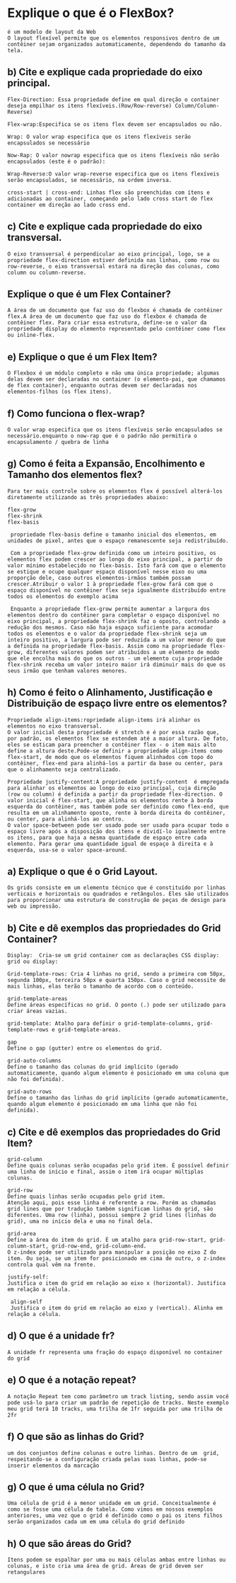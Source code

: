 # Explique o que é o FlexBox?
    é um modelo de layout da Web
    O layout flexível permite que os elementos responsivos dentro de um contêiner sejam organizados automaticamente, dependendo do tamanho da tela.

## b) Cite e explique cada propriedade do eixo principal.

    Flex-Direction: Essa propriedade define em qual direção o container deseja empilhar os itens flexíveis.(Row/Row-reverse) Column/Column-Reverse)

    Flex-wrap:Especifica se os itens flex devem ser encapsulados ou não.

    Wrap: O valor wrap especifica que os itens flexíveis serão encapsulados se necessário

    Now-Rap: O valor nowrap especifica que os itens flexíveis não serão encapsulados (este é o padrão):

    Wrap-Reverse:O valor wrap-reverse especifica que os itens flexíveis serão encapsulados, se necessário, na ordem inversa.

    cross-start | cross-end: Linhas flex são preenchidas com ítens e adicionadas ao container, começando pelo lado cross start do flex container em direção ao lado cross end.

## c) Cite e explique cada propriedade do eixo transversal.

    O eixo transversal é perpendicular ao eixo principal, logo, se a propriedade flex-direction estiver definida nas linhas, como row ou row-reverse, o eixo transversal estará na direção das colunas, como column ou column-reverse.






##  Explique o que é um Flex Container?
    A área de um documento que faz uso do flexbox é chamada de contêiner flex.A área de um documento que faz uso do flexbox é chamada de contêiner flex. Para criar essa estrutura, define-se o valor da propriedade display do elemento representado pelo contêiner como flex ou inline-flex.

## e) Explique o que é um Flex Item?
    O Flexbox é um módulo completo e não uma única propriedade; algumas delas devem ser declaradas no container (o elemento-pai, que chamamos de flex container), enquanto outras devem ser declaradas nos elementos-filhos (os flex itens).

## f) Como funciona o flex-wrap?
    O valor wrap especifica que os itens flexíveis serão encapsulados se necessário.enquanto o now-rap que é o padrão não permitira o encapsulamento / quebra de linha

## g) Como é feita a Expansão, Encolhimento e Tamanho dos elementos flex?
    Para ter mais controle sobre os elementos flex é possível alterá-los diretamente utilizando as três propriedades abaixo:

    flex-grow
    flex-shrink 
    flex-basis 

     propriedade flex-basis define o tamanho inicial dos elementos, em unidades de pixel, antes que o espaço remanescente seja redistribuído.

     Com a propriedade flex-grow definida como um inteiro positivo, os elementos flex podem crescer ao longo do eixo principal, a partir do valor mínimo estabelecido no flex-basis. Isto fará com que o elemento se estique e ocupe qualquer espaço disponível nesse eixo ou uma proporção dele, caso outros elementos-irmãos também possam crescer.Atribuir o valor 1 à propriedade flex-grow fará com que o espaço disponível no contêiner flex seja igualmente distribuído entre todos os elementos do exemplo acima

     Enquanto a propriedade flex-grow permite aumentar a largura dos elementos dentro do contêiner para completar o espaço disponível no eixo principal, a propriedade flex-shrink faz o oposto, controlando a redução dos mesmos. Caso não haja espaço suficiente para acomodar todos os elementos e o valor da propriedade flex-shrink seja um inteiro positivo, a largura pode ser reduzida a um valor menor do que a definida na propriedade flex-basis. Assim como na propriedade flex-grow, diferentes valores podem ser atribuídos a um elemento de modo que ele encolha mais do que os outros - um elemento cuja propriedade flex-shrink receba um valor inteiro maior irá diminuir mais do que os seus irmão que tenham valores menores.

## h) Como é feito o Alinhamento, Justificação e Distribuição de espaço livre entre os elementos?

    Propriedade align-items:ropriedade align-items irá alinhar os elementos no eixo transversal.
    O valor inicial desta propriedade é stretch e é por essa razão que, por padrão, os elementos flex se estendem até a maior altura. De fato, eles se esticam para preencher o contêiner flex - o item mais alto define a altura deste.Pode-se definir a propriedade align-items como flex-start, de modo que os elementos fiquem alinhados com topo do contêiner, flex-end para alinhá-los a partir da base ou center, para que o alinhamento seja centralizado.

    Propriedade justify-content:A propriedade justify-content  é empregada para alinhar os elementos ao longo do eixo principal, cuja direção (row ou column) é definida a partir da propriedade flex-direction. O valor inicial é flex-start, que alinha os elementos rente à borda esquerda do contêiner, mas também pode ser definido como flex-end, que resulta em um alinhamento oposto, rente à borda direita do contêiner, ou center, para alinhá-los ao centro.
    O valor space-between pode ser usado pode ser usado para ocupar todo o espaço livre após a disposição dos itens e dividí-lo igualmente entre os itens, para que haja a mesma quantidade de espaço entre cada elemento. Para gerar uma quantidade igual de espaço à direita e à esquerda, usa-se o valor space-around.

## a) Explique o que é o Grid Layout.
    Os grids consiste em um elemento técnico que é constituído por linhas verticais e horizontais ou quadrados e retângulos. Eles são utilizados para proporcionar uma estrutura de construção de peças de design para web ou impressão.

## b) Cite e dê exemplos das propriedades do Grid Container?
    Display:  Cria-se um grid container com as declarações CSS display: grid ou display:

    Grid-template-rows: Cria 4 linhas no grid, sendo a primeira com 50px, segunda 100px, terceira 50px e quarta 150px. Caso o grid necessite de mais linhas, elas terão o tamanho de acordo com o conteúdo.

    grid-template-areas
    Define áreas específicas no grid. O ponto (.) pode ser utilizado para criar áreas vazias.

    grid-template: Atalho para definir o grid-template-columns, grid-template-rows e grid-template-areas.

    gap
    Define o gap (gutter) entre os elementos do grid.

    grid-auto-columns
    Define o tamanho das colunas do grid implícito (gerado automaticamente, quando algum elemento é posicionado em uma coluna que não foi definida).

    grid-auto-rows
    Define o tamanho das linhas do grid implícito (gerado automaticamente, quando algum elemento é posicionado em uma linha que não foi definida).

## c) Cite e dê exemplos das propriedades do Grid Item?

    grid-column
    Define quais colunas serão ocupadas pelo grid item. É possível definir uma linha de início e final, assim o item irá ocupar múltiplas colunas.

    grid-row 
    Define quais linhas serão ocupadas pelo grid item.
    Atenção aqui, pois esse linha é referente a row. Porém as chamadas grid lines que por tradução também significam linhas do grid, são diferentes. Uma row (linha), possui sempre 2 grid lines (linhas do grid), uma no início dela e uma no final dela.

    grid-area
    Define a área do item do grid. É um atalho para grid-row-start, grid-column-start, grid-row-end, grid-column-end.
    O z-index pode ser utilizado para manipular a posição no eixo Z do item. Ou seja, se um item for posicionado em cima de outro, o z-index controla qual vêm na frente.

    justify-self:
    Justifica o item do grid em relação ao eixo x (horizontal). Justifica em relação a célula.

     align-self
     Justifica o item do grid em relação ao eixo y (vertical). Alinha em relação a célula.

## d) O que é a unidade fr?
    A unidade fr representa uma fração do espaço disponível no container do grid

## e) O que é a notação repeat?
    A notação Repeat tem como parâmetro um track listing, sendo assim você pode usá-lo para criar um padrão de repetição de tracks. Neste exemplo meu grid terá 10 tracks, uma trilha de 1fr seguida por uma trilha de 2fr

## f) O que são as linhas do Grid?
    um dos conjuntos define colunas e outro linhas. Dentro de um  grid, respeitando-se a configuração criada pelas suas linhas, pode-se inserir elementos da marcação
## g) O que é uma célula no Grid?
    Uma célula de grid é a menor unidade em um grid. Conceitualmente é como se fosse uma célula de tabela. Como vimos em nossos exemplos anteriores, uma vez que o grid é definido como o pai os itens filhos serão organizados cada um em uma célula do grid definido
## h) O que são áreas do Grid?
    Itens podem se espalhar por uma ou mais células ambas entre linhas ou colunas, e isto cria uma área de grid. Áreas de grid devem ser retangulares